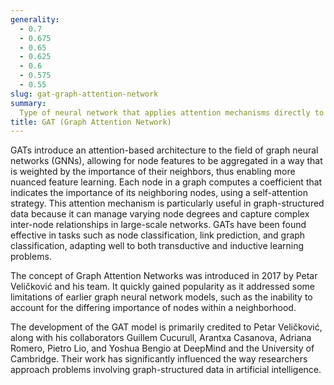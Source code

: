 ```yaml
---
generality:
  - 0.7
  - 0.675
  - 0.65
  - 0.625
  - 0.6
  - 0.575
  - 0.55
slug: gat-graph-attention-network
summary:
  Type of neural network that applies attention mechanisms directly to graphs to dynamically prioritize information from different nodes in the graph.
title: GAT (Graph Attention Network)
---
```


GATs introduce an attention-based architecture to the field of graph neural networks (GNNs), allowing for node features to be aggregated in a way that is weighted by the importance of their neighbors, thus enabling more nuanced feature learning. Each node in a graph computes a coefficient that indicates the importance of its neighboring nodes, using a self-attention strategy. This attention mechanism is particularly useful in graph-structured data because it can manage varying node degrees and capture complex inter-node relationships in large-scale networks. GATs have been found effective in tasks such as node classification, link prediction, and graph classification, adapting well to both transductive and inductive learning problems.

The concept of Graph Attention Networks was introduced in 2017 by Petar Veličković and his team. It quickly gained popularity as it addressed some limitations of earlier graph neural network models, such as the inability to account for the differing importance of nodes within a neighborhood.

The development of the GAT model is primarily credited to Petar Veličković, along with his collaborators Guillem Cucurull, Arantxa Casanova, Adriana Romero, Pietro Lio, and Yoshua Bengio at DeepMind and the University of Cambridge. Their work has significantly influenced the way researchers approach problems involving graph-structured data in artificial intelligence.
